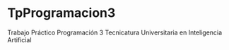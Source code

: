# TpProgramacion3
Trabajo Práctico Programación 3 Tecnicatura Universitaria en Inteligencia Artificial
